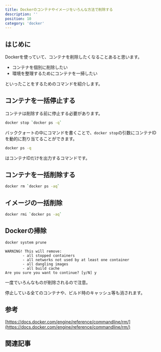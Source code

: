 ```yaml
---
title: Dockerのコンテナやイメージをいろんな方法で削除する
description: ''
position: 10
category: 'docker'
---
```


## はじめに
Dockerを使っていて、コンテナを削除したくなることあると思います。

* コンテナを個別に削除したい
* 環境を整理するためにコンテナを一掃したい

といったことをするためのコマンドを紹介します。

## コンテナを一括停止する

コンテナは削除する前に停止する必要があります。
```bash
docker stop `docker ps -q`
```
バッククォートの中にコマンドを書くことで、`docker stop`の引数にコンテナIDを動的に割り当てることができます。
```bash
docker ps -q
```
はコンテナIDだけを出力するコマンドです。

## コンテナを一括削除する
```bash
docker rm `docker ps -aq`
```

## イメージの一括削除
```bash
docker rmi `docker ps -aq`
```

## Dockerの掃除
```bash
docker system prune
```

```
WARNING! This will remove:
        - all stopped containers
        - all networks not used by at least one container
        - all dangling images
        - all build cache
Are you sure you want to continue? [y/N] y
```
一度でいろんなものが削除されるので注意。

停止している全てのコンテナや、ビルド時のキャッシュ等も消されます。

## 参考
[https://docs.docker.com/engine/reference/commandline/rm/](https://docs.docker.com/engine/reference/commandline/rm/)

## 関連記事
<CategoryPost :category-name-props="category" />
